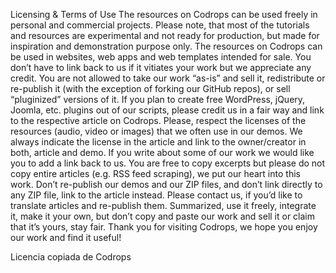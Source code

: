 Licensing & Terms of Use
The resources on Codrops can be used freely in personal and commercial projects. Please note, that most of the tutorials and resources are experimental and not ready for production, but made for inspiration and demonstration purpose only. The resources on Codrops can be used in websites, web apps and web templates intended for sale. You don’t have to link back to us if it vitiates your work but we appreciate any credit. You are not allowed to take our work “as-is” and sell it, redistribute or re-publish it (with the exception of forking our GitHub repos), or sell “pluginized” versions of it. If you plan to create free WordPress, jQuery, Joomla, etc. plugins out of our scripts, please credit us in a fair way and link to the respective article on Codrops. Please, respect the licenses of the resources (audio, video or images) that we often use in our demos. We always indicate the license in the article and link to the owner/creator in both, article and demo. If you write about some of our work we would like you to add a link back to us. You are free to copy excerpts but please do not copy entire articles (e.g. RSS feed scraping), we put our heart into this work. Don’t re-publish our demos and our ZIP files, and don’t link directly to any ZIP file, link to the article instead. Please contact us, if you’d like to translate articles and re-publish them. Summarized, use it freely, integrate it, make it your own, but don’t copy and paste our work and sell it or claim that it’s yours, stay fair. Thank you for visiting Codrops, we hope you enjoy our work and find it useful!


Licencia copiada de Codrops